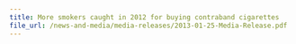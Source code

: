 ```yaml
---
title: More smokers caught in 2012 for buying contraband cigarettes
file_url: /news-and-media/media-releases/2013-01-25-Media-Release.pdf
---
```

